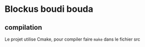 # Blockus boudi bouda


## compilation

Le projet utilise Cmake, pour compiler faire `make` dans le fichier src